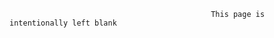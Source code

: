 


















                                                 This page is intentionally left blank
                                                            
                                                            
                                                            
                                                            
                                                            
                                                            
                                                            
                                                            
